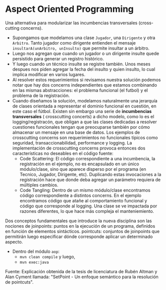 # Aspect Oriented Programming

Una alternativa para modularizar las incumbencias transversales (cross-cutting concerns).

- Supongamos que modelamos una clase `Jugador`, una `Dirigente` y otra `Arbitro`. Tanto jugador como dirigente entienden
  el mensaje `insultarA(unArbitro, unInsulto)` que permite insultar a un árbitro.
- Luego nos agregan que cuando un jugador o un dirigente insulte quede persistido para generar un registro histórico.
- Y luego cuando un técnico insulte se registre también. Unos meses despues nos piden agregar la fecha del insulto y
  quien insulto, lo cual implica modificar en varios lugares.
- Al resolver estos requerimientos si revisamos nuestra solución podemos notar que hay dos concerns independientes que
  estamos combinando en las mismas abstracciones: el problema funcional (el futbol) y el problema de la registración.
- Cuando diseñamos la solución, modelamos naturalmente una jerarquía de clases orientada a representar el dominio
  funcional en cuestión, en este caso el fútbol. Existen sin embargo una serie de **incumbencias transversales** (
  crosscutting concerts) a dicho modelo, como lo es el logging/registracón, que obligan a que las clases dedicadas a
  resolver cuestiones funcionales tengan que preocuparse también por cómo almacenar un mensaje en una base de datos. Los
  ejemplos de crosscutting concerns son requerimientos no funcionales típicos como seguridad, transaccionabilidad,
  performance y logging. La implementación de crosscutting concerns provoca entonces dos características no deseables en
  el código fuente:
    - Code Scattering: El código correspondiente a una incumbencia, la registración en el ejemplo, no es encapsulado en
      un único módulo/clase, sino que aparece disperso por el programa (en Tecnico, Jugador, Dirigente, etc). Duplicando
      estas invocaciones a la registración hace que donde deba agregar un parámetro requiera de múltiples cambios.
    - Code Tangling: Dentro de un mismo módulo/clase encontramos código correspondiente a distintos concerns.
      En el ejemplo encontramos código que atañe al comportamiento funcional y código que corresponde al
      logging. Una clase se ve impactada por razones diferentes, lo que hace más compleja el manteniemiento.

Dos conceptos fundamentales que introduce la nueva disciplina son las nociones de
joinpoints: puntos en la ejecución de un programa, definidos en función de elementos sintácticos.
pointcuts: conjuntos de joinpoints que permitirán luego especificar dónde corresponde aplicar un determinado aspecto.

- Dentro del módulo `aop`:
    - `mvn clean compile` y luego,
    - `mvn exec:java`

Fuente: Explicación obtenida de la tesis de licenciatura de Rubén Altman y Alan Cyment llamada: "SetPoint - Un enfoque
semántico para la resolución de pointcuts".
